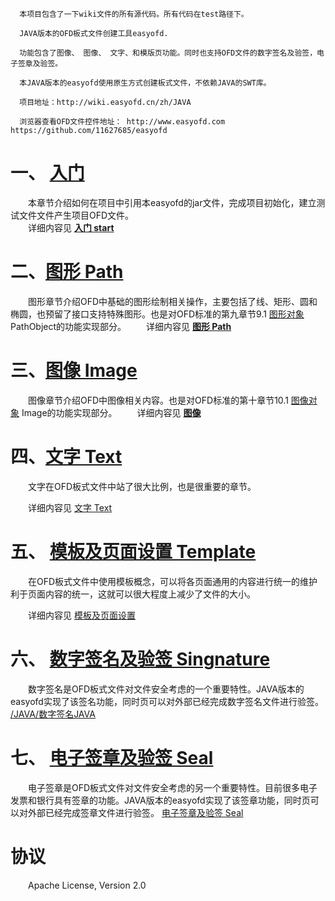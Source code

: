       本项目包含了一下wiki文件的所有源代码。所有代码在test路径下。

      JAVA版本的OFD板式文件创建工具easyofd.

      功能包含了图像、 图像、 文字、和模版页功能。同时也支持OFD文件的数字签名及验签，电子签章及验签。

      本JAVA版本的easyofd使用原生方式创建板式文件，不依赖JAVA的SWT库。

      项目地址：http://wiki.easyofd.cn/zh/JAVA

      浏览器查看OFD文件控件地址： http://www.easyofd.com  https://github.com/11627685/easyofd
     

# 一、 <a target="_blank" href="http://wiki.easyofd.cn/JAVA/入门JAVA">入门</a> 
&emsp;&emsp;本章节介绍如何在项目中引用本easyofd的jar文件，完成项目初始化，建立测试文件文件产生项目OFD文件。  
&emsp;&emsp;详细内容见 **<a target="_blank" href="http://wiki.easyofd.cn/JAVA/入门JAVA">入门 start</a>**


# 二、<a target="_blank" href="http://wiki.easyofd.cn/JAVA/图形JAVA">图形 Path</a>
&emsp;&emsp;图形章节介绍OFD中基础的图形绘制相关操作，主要包括了线、矩形、圆和椭圆，也预留了接口支持特殊图形。也是对OFD标准的第九章节9.1 <a target="_blank" href="http://wiki.easyofd.cn/OFD标准/图形">图形对象</a> PathObject的功能实现部分。
&emsp;&emsp;详细内容见 **<a target="_blank" href="http://wiki.easyofd.cn/JAVA/图形JAVA">图形 Path</a>**

# 三、<a target="_blank" href="http://wiki.easyofd.cn/JAVA/图像JAVA">图像 Image</a>
&emsp;&emsp;图像章节介绍OFD中图像相关内容。也是对OFD标准的第十章节10.1 <a target="_blank" href="http://wiki.easyofd.cn/OFD标准/图像">图像对象</a> Image的功能实现部分。
&emsp;&emsp;详细内容见 **<a target="_blank" href="http://wiki.easyofd.cn/JAVA/图像JAVA">图像 </a>**
# 四、<a target="_blank" href="http://wiki.easyofd.cn/JAVA/文字JAVA">文字 Text</a> 
&emsp;&emsp;文字在OFD板式文件中站了很大比例，也是很重要的章节。

&emsp;&emsp;详细内容见 <a target="_blank" href="http://wiki.easyofd.cn/JAVA/文字JAVA">文字 Text</a>
# 五、 <a target="_blank" href="http://wiki.easyofd.cn/JAVA/模板JAVA">模板及页面设置 Template</a> 
&emsp;&emsp;在OFD板式文件中使用模板概念，可以将各页面通用的内容进行统一的维护利于页面内容的统一，这就可以很大程度上减少了文件的大小。

&emsp;&emsp;详细内容见 <a target="_blank" href="http://wiki.easyofd.cn/JAVA/模板JAVA">模板及页面设置</a>

# 六、 <a target="_blank" href="http://wiki.easyofd.cn/JAVA/数字签名JAVA">数字签名及验签 Singnature</a> 
&emsp;&emsp;数字签名是OFD板式文件对文件安全考虑的一个重要特性。JAVA版本的easyofd实现了该签名功能，同时页可以对外部已经完成数字签名文件进行验签。 <a target="_blank" href="http://wiki.easyofd.cn/JAVA/数字签名JAVA">/JAVA/数字签名JAVA</a>
# 七、 <a target="_blank" href="http://wiki.easyofd.cn/JAVA/电子签章JAVA">电子签章及验签 Seal</a> 
&emsp;&emsp;电子签章是OFD板式文件对文件安全考虑的另一个重要特性。目前很多电子发票和银行具有签章的功能。JAVA版本的easyofd实现了该签章功能，同时页可以对外部已经完成签章文件进行验签。 <a target="_blank" href="http://wiki.easyofd.cn/JAVA/电子签章JAVA">电子签章及验签 Seal</a>
 
 
# 协议 
&emsp;&emsp;Apache License, Version 2.0
